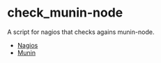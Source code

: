 check_munin-node
================

A script for nagios that checks agains munin-node.

* [Nagios](http://www.nagios.org/)
* [Munin](http://munin-monitoring.org/)
